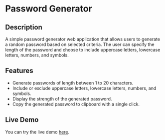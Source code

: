 # Password Generator

## Description
A simple password generator web application that allows users to generate a random password based on selected criteria. The user can specify the length of the password and choose to include uppercase letters, lowercase letters, numbers, and symbols.

## Features
- Generate passwords of length between 1 to 20 characters.
- Include or exclude uppercase letters, lowercase letters, numbers, and symbols.
- Display the strength of the generated password.
- Copy the generated password to clipboard with a single click.

## Live Demo
You can try the live demo [here](#).


